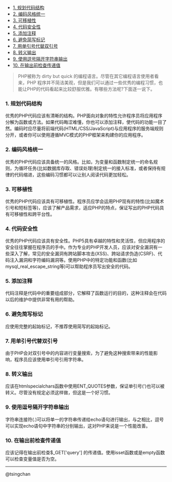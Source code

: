 <!-- TOC -->

- [1. 规划代码结构](#1-规划代码结构)
- [2. 编码风格统一](#2-编码风格统一)
- [3. 可移植性](#3-可移植性)
- [4. 代码安全性](#4-代码安全性)
- [5. 添加注释](#5-添加注释)
- [6. 避免简写标记](#6-避免简写标记)
- [7. 用单引号代替双引号](#7-用单引号代替双引号)
- [8. 转义输出](#8-转义输出)
- [9. 使用逗号隔开字符串输出](#9-使用逗号隔开字符串输出)
- [10. 在输出前检查传递值](#10-在输出前检查传递值)

<!-- /TOC -->

> PHP被称为 dirty but quick 的编程语言。尽管在其它编程语言使用者看来，PHP 程序并不简洁美观，但是我们可以通过一些优秀的编程习惯，也能让PHP的代码看起来比较舒服优雅。有哪些方法呢?下面逐一说下。




### 1. 规划代码结构 ###

优秀的PHP代码应该有清晰的结构。PHP面向对象的特性允许程序员将应用程序分解为函数或方法。如果代码晦涩难懂，你也可以添加注释，使代码的功能一目了然。编码时应尽量将前端代码(HTML/CSS/JavaScript)与应用程序的服务端规则分开，或者你可以使用遵循MVC模式的PHP框架来构建你的应用程序。

### 2. 编码风格统一 ###

优秀的PHP代码应该具备统一的风格。比如，为变量和函数制定统一的命名规则，为循环任务(比如数据库存取、错误处理)制定统一的接入标准，或者保持有规律的代码缩进，这些编码习惯都可以让别人阅读代码更加轻松。

### 3. 可移植性 ###

优秀的PHP代码应该具有可移植性。程序员应学会运用PHP现有的特性(比如魔术引号和短标签等)，应该了解产品需求，适应PHP的特点，保证写出的PHP代码具有可移植性和跨平台性。

### 4. 代码安全性 ###

优秀的PHP代码应该具有安全性。PHP5具有卓越的特性和灵活性，但应用程序的安全往往掌握在程序员的手中。作为专业的PHP开发人员，应该对安全漏洞有一些深入了解，常见的安全漏洞有跨站脚本攻击(XSS)、跨站请求伪造(CSRF)、代码注入漏洞和字符编码漏洞等。使用PHP中的特定功能和函数(比如mysql_real_escape_string等)可以帮助程序员写出安全的代码。

### 5. 添加注释 ###

代码注释是代码中的重要组成部分，它解释了函数运行的目的，这种注释会在代码以后的维护中提供非常有用的帮助。

### 6. 避免简写标记 ###

应使用完整的起始标记，不推荐使用简写的起始标记。

### 7. 用单引号代替双引号 ###

由于PHP会对双引号中的内容进行变量搜索，为了避免这种搜索带来的性能影响，程序员应该使用单引号引用字符串。

### 8. 转义输出 ###

应该在htmlspecialchars函数中使用ENT_QUOTES参数，保证单引号(')也可以被转义。尽管没有规定必须这样做，但这是一个好习惯。

### 9. 使用逗号隔开字符串输出 ###

字符串连接符(.)可以将单一的字符串传递给echo语句进行输出，与之相比，逗号可以实现echo语句中字符串的分别输出，这对PHP来说是一个性能改善。

### 10. 在输出前检查传递值 ###

应该记得在输出前检查$_GET['query'] 的传递值。使用isset函数或是empty函数可以检查变量值是否为空。

----------
@tsingchan
